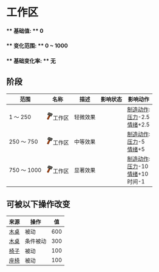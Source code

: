 # 工作区  
>   
  
#### ** 基础值: ** 0   
#### ** 变化范围: ** 0 ~ 1000  
#### ** 基础变化率: ** 无   
## 阶段  
范围  |  名称  |  描述  |  影响状态  |  影响动作  
----  |  ----  |  ----  |  ----  |  ----  
1 ～ 250  |  <img decoding="async" src="Sprite/Construction.png" href="a.md" style="max-width:20px;max-height:20px;">工作区  |  轻微效果  |    |  [制造动作](CraftAction.md): <br>[压力](Stress.md)-2.5<br>[情绪](Morale.md)+2.5  
250 ～ 750  |  <img decoding="async" src="Sprite/Construction.png" href="a.md" style="max-width:20px;max-height:20px;">工作区  |  中等效果  |    |  [制造动作](CraftAction.md): <br>[压力](Stress.md)-5<br>[情绪](Morale.md)+5  
750 ～ 1000  |  <img decoding="async" src="Sprite/Construction.png" href="a.md" style="max-width:20px;max-height:20px;">工作区  |  显著效果  |    |  [制造动作](CraftAction.md): <br>[压力](Stress.md)-10<br>[情绪](Morale.md)+10<br>时间-1  
## 可被以下操作改变  
来源  |  操作  |  值  
----  |  ----  |  ----  
[木桌](Table.md)  |  被动  |  600  
[木桌](Table.md)  |  条件被动  |  300  
[椅子](ChairPlaced.md)  |  被动  |  100  
[座椅](SeatPlaced.md)  |  被动  |  100  


<script>document.title="工作区 - 卡牌生存百科 Card Survival Wiki";</script>